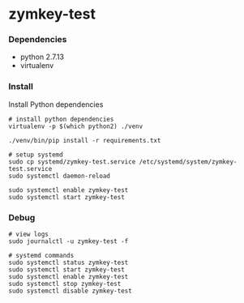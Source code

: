 # zymkey-test

### Dependencies

- python 2.7.13
- virtualenv

### Install

Install Python dependencies

```shell
# install python dependencies
virtualenv -p $(which python2) ./venv

./venv/bin/pip install -r requirements.txt

# setup systemd
sudo cp systemd/zymkey-test.service /etc/systemd/system/zymkey-test.service
sudo systemctl daemon-reload

sudo systemctl enable zymkey-test
sudo systemctl start zymkey-test
```

### Debug

```shell
# view logs
sudo journalctl -u zymkey-test -f

# systemd commands
sudo systemctl status zymkey-test
sudo systemctl start zymkey-test
sudo systemctl enable zymkey-test
sudo systemctl stop zymkey-test
sudo systemctl disable zymkey-test
```
